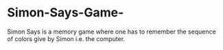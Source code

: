 # Simon-Says-Game-
Simon Says is a memory game where one has to remember the sequence of colors give by Simon i.e. the computer.
